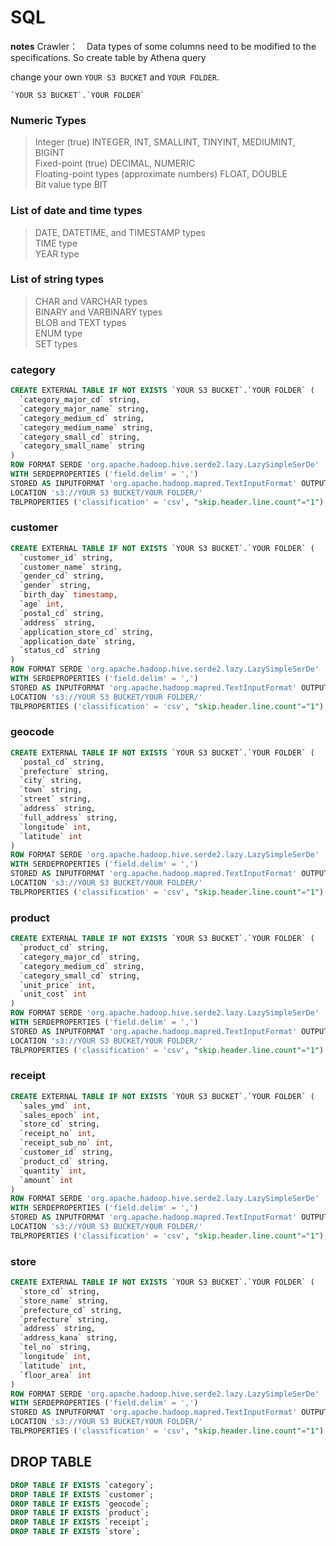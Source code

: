 # SQL

 **notes**
Crawler：　Data types of some columns need to be modified to the specifications. So create table by Athena query<be>

change your own `YOUR S3 BUCKET` and `YOUR FOLDER`.
```
`YOUR S3 BUCKET`.`YOUR FOLDER`
```

### Numeric Types
> Integer (true) INTEGER, INT, SMALLINT, TINYINT, MEDIUMINT, BIGINT<br>
> Fixed-point (true) DECIMAL, NUMERIC<br>
> Floating-point types (approximate numbers) FLOAT, DOUBLE<br>
> Bit value type BIT<br>


### List of date and time types
> DATE, DATETIME, and TIMESTAMP types<br>
> TIME type<br>
> YEAR type<br>

### List of string types
> CHAR and VARCHAR types<br>
> BINARY and VARBINARY types<br>
> BLOB and TEXT types<br>
> ENUM type<br>
> SET types<br>



### category

```sql
CREATE EXTERNAL TABLE IF NOT EXISTS `YOUR S3 BUCKET`.`YOUR FOLDER` (
  `category_major_cd` string,
  `category_major_name` string,
  `category_medium_cd` string,
  `category_medium_name` string,
  `category_small_cd` string,
  `category_small_name` string
)
ROW FORMAT SERDE 'org.apache.hadoop.hive.serde2.lazy.LazySimpleSerDe'
WITH SERDEPROPERTIES ('field.delim' = ',')
STORED AS INPUTFORMAT 'org.apache.hadoop.mapred.TextInputFormat' OUTPUTFORMAT 'org.apache.hadoop.hive.ql.io.HiveIgnoreKeyTextOutputFormat'
LOCATION 's3://YOUR S3 BUCKET/YOUR FOLDER/'
TBLPROPERTIES ('classification' = 'csv', "skip.header.line.count"="1");

```

### customer

```sql
CREATE EXTERNAL TABLE IF NOT EXISTS `YOUR S3 BUCKET`.`YOUR FOLDER` (
  `customer_id` string,
  `customer_name` string,
  `gender_cd` string,
  `gender` string,
  `birth_day` timestamp,
  `age` int,
  `postal_cd` string,
  `address` string,
  `application_store_cd` string,
  `application_date` string,
  `status_cd` string
)
ROW FORMAT SERDE 'org.apache.hadoop.hive.serde2.lazy.LazySimpleSerDe'
WITH SERDEPROPERTIES ('field.delim' = ',')
STORED AS INPUTFORMAT 'org.apache.hadoop.mapred.TextInputFormat' OUTPUTFORMAT 'org.apache.hadoop.hive.ql.io.HiveIgnoreKeyTextOutputFormat'
LOCATION 's3://YOUR S3 BUCKET/YOUR FOLDER/'
TBLPROPERTIES ('classification' = 'csv', "skip.header.line.count"="1");

```


### geocode

```sql
CREATE EXTERNAL TABLE IF NOT EXISTS `YOUR S3 BUCKET`.`YOUR FOLDER` (
  `postal_cd` string,
  `prefecture` string,
  `city` string,
  `town` string,
  `street` string,
  `address` string,
  `full_address` string,
  `longitude` int,
  `latitude` int
)
ROW FORMAT SERDE 'org.apache.hadoop.hive.serde2.lazy.LazySimpleSerDe'
WITH SERDEPROPERTIES ('field.delim' = ',')
STORED AS INPUTFORMAT 'org.apache.hadoop.mapred.TextInputFormat' OUTPUTFORMAT 'org.apache.hadoop.hive.ql.io.HiveIgnoreKeyTextOutputFormat'
LOCATION 's3://YOUR S3 BUCKET/YOUR FOLDER/'
TBLPROPERTIES ('classification' = 'csv', "skip.header.line.count"="1");

```

### product

```sql
CREATE EXTERNAL TABLE IF NOT EXISTS `YOUR S3 BUCKET`.`YOUR FOLDER` (
  `product_cd` string,
  `category_major_cd` string,
  `category_medium_cd` string,
  `category_small_cd` string,
  `unit_price` int,
  `unit_cost` int
)
ROW FORMAT SERDE 'org.apache.hadoop.hive.serde2.lazy.LazySimpleSerDe'
WITH SERDEPROPERTIES ('field.delim' = ',')
STORED AS INPUTFORMAT 'org.apache.hadoop.mapred.TextInputFormat' OUTPUTFORMAT 'org.apache.hadoop.hive.ql.io.HiveIgnoreKeyTextOutputFormat'
LOCATION 's3://YOUR S3 BUCKET/YOUR FOLDER/'
TBLPROPERTIES ('classification' = 'csv', "skip.header.line.count"="1");

```


### receipt

```sql
CREATE EXTERNAL TABLE IF NOT EXISTS `YOUR S3 BUCKET`.`YOUR FOLDER` (
  `sales_ymd` int,
  `sales_epoch` int,
  `store_cd` string,
  `receipt_no` int,
  `receipt_sub_no` int,
  `customer_id` string,
  `product_cd` string,
  `quantity` int,
  `amount` int
)
ROW FORMAT SERDE 'org.apache.hadoop.hive.serde2.lazy.LazySimpleSerDe'
WITH SERDEPROPERTIES ('field.delim' = ',')
STORED AS INPUTFORMAT 'org.apache.hadoop.mapred.TextInputFormat' OUTPUTFORMAT 'org.apache.hadoop.hive.ql.io.HiveIgnoreKeyTextOutputFormat'
LOCATION 's3://YOUR S3 BUCKET/YOUR FOLDER/'
TBLPROPERTIES ('classification' = 'csv', "skip.header.line.count"="1");

```


### store

```sql
CREATE EXTERNAL TABLE IF NOT EXISTS `YOUR S3 BUCKET`.`YOUR FOLDER` (
  `store_cd` string,
  `store_name` string,
  `prefecture_cd` string,
  `prefecture` string,
  `address` string,
  `address_kana` string,
  `tel_no` string,
  `longitude` int,
  `latitude` int,
  `floor_area` int
)
ROW FORMAT SERDE 'org.apache.hadoop.hive.serde2.lazy.LazySimpleSerDe'
WITH SERDEPROPERTIES ('field.delim' = ',')
STORED AS INPUTFORMAT 'org.apache.hadoop.mapred.TextInputFormat' OUTPUTFORMAT 'org.apache.hadoop.hive.ql.io.HiveIgnoreKeyTextOutputFormat'
LOCATION 's3://YOUR S3 BUCKET/YOUR FOLDER/'
TBLPROPERTIES ('classification' = 'csv', "skip.header.line.count"="1");

```


## DROP TABLE 

```sql
DROP TABLE IF EXISTS `category`;
DROP TABLE IF EXISTS `customer`;
DROP TABLE IF EXISTS `geocode`;
DROP TABLE IF EXISTS `product`;
DROP TABLE IF EXISTS `receipt`;
DROP TABLE IF EXISTS `store`;

```
